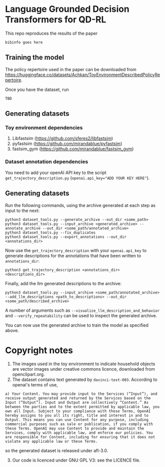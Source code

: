 
# Language Grounded Decision Transformers for QD-RL

This repo reproduces the results of the paper 

```
bibinfo goes here
```




## Training the model

The policy repertoire used in the paper can be downloaded from <https://huggingface.co/datasets/Achkan/ToyEnvironmentDescribedPolicyRepertoire>.

Once you have the dataset, run

```
TBD
```

## Generating datasets

### Toy environment dependencies

1. Libfastsim (<https://github.com/sferes2/libfastsim>)
2. pyfastsim  (<https://github.com/mirandablue/pyfastsim>)
3. fastsim_gym (<https://github.com/mirandablue/fastsim_gym>)

### Dataset annotation dependencies

You need to add your openAI API key to the script `get_trajectory_description.py` (`openai.api_key="ADD YOUR KEY HERE"`).

## Generating datasets 

Run the following commands, using the archive generated at each step as input to the next:
```
python3 dataset_tools.py --generate_archive --out_dir <some_path> 
python3 dataset_tools.py --input_archive <generated_archive> --annotate_archive --out_dir <some_path/annotated_archive>
python3 dataset_tools.py --fix_duplicates
python3 dataset_tools.py --export_annotations --out_dir <annotations_dir>
```

Now use the `get_trajectory_description` with your `openai.api_key` to generate descriptions for the annotations that have been written to `annotations_dir`:

```
python3 get_trajectory_description <annotations_dir> <descriptions_dir>
```

Finally, add the llm generated descriptions to the archive:

```
python3 dataset_tools.py --input_archive <some_path/annotated_archive> --add_llm_descriptions <path_to_descriptions> --out_dir <some_path/described_archive>
```

A number of arguments such as `--visualize_llm_description_and_behavior` and `--verify_repeatability` can be used to inspect the generated archive.

You can now use the generated archive to train the model as specified above.

# Copyright notes

1. The images used in the toy environment to indicate household objects are vector images under creative commons licence, downloaded from openclipart.org.
2. The dataset contains text generated by `davinci-text-003`. According to openai's terms of use,

```quote
a) Your Content. You may provide input to the Services (“Input”), and receive output generated and returned by the Services based on the Input (“Output”). Input and Output are collectively “Content.” As between the parties and to the extent permitted by applicable law, you own all Input. Subject to your compliance with these Terms, OpenAI hereby assigns to you all its right, title and interest in and to Output. This means you can use Content for any purpose, including commercial purposes such as sale or publication, if you comply with these Terms. OpenAI may use Content to provide and maintain the Services, comply with applicable law, and enforce our policies. You are responsible for Content, including for ensuring that it does not violate any applicable law or these Terms.
```
so the generated dataset is released under afl-3.0.

3. Our code is licenced under GNU GPL V3: see the LICENCE file.
